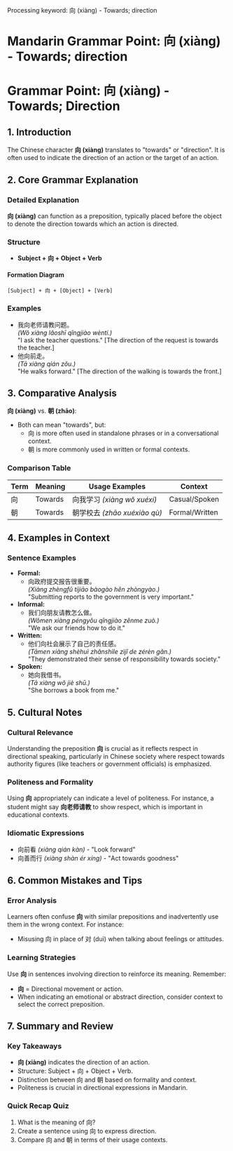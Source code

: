 Processing keyword: 向 (xiàng) - Towards; direction
# Mandarin Grammar Point: 向 (xiàng) - Towards; direction
# Grammar Point: 向 (xiàng) - Towards; Direction
## 1. Introduction
The Chinese character **向 (xiàng)** translates to "towards" or "direction". It is often used to indicate the direction of an action or the target of an action.
## 2. Core Grammar Explanation
### Detailed Explanation
**向 (xiàng)** can function as a preposition, typically placed before the object to denote the direction towards which an action is directed.
### Structure
- **Subject + 向 + Object + Verb**
  
#### Formation Diagram
```
[Subject] + 向 + [Object] + [Verb]
```
### Examples
- 我向老师请教问题。  
  *(Wǒ xiàng lǎoshī qǐngjiào wèntí.)*  
  "I ask the teacher questions." [The direction of the request is towards the teacher.]
- 他向前走。  
  *(Tā xiàng qián zǒu.)*  
  "He walks forward." [The direction of the walking is towards the front.]
## 3. Comparative Analysis
**向 (xiàng)** vs. **朝 (zhāo)**:
- Both can mean "towards", but:
  - 向 is more often used in standalone phrases or in a conversational context.
  - 朝 is more commonly used in written or formal contexts.
### Comparison Table
| Term  | Meaning    | Usage Examples                     | Context        |
|-------|------------|-----------------------------------|----------------|
| 向   | Towards    | 向我学习 *(xiàng wǒ xuéxí)*       | Casual/Spoken  |
| 朝   | Towards    | 朝学校去 *(zhāo xuéxiào qù)*      | Formal/Written |
## 4. Examples in Context
### Sentence Examples
- **Formal:** 
  - 向政府提交报告很重要。  
    *(Xiàng zhèngfǔ tíjiāo bàogào hěn zhòngyào.)*  
    "Submitting reports to the government is very important."
- **Informal:** 
  - 我们向朋友请教怎么做。  
    *(Wǒmen xiàng péngyǒu qǐngjiào zěnme zuò.)*  
    "We ask our friends how to do it."
- **Written:** 
  - 他们向社会展示了自己的责任感。  
    *(Tāmen xiàng shèhuì zhǎnshìle zìjǐ de zérèn gǎn.)*  
    "They demonstrated their sense of responsibility towards society."
- **Spoken:** 
  - 她向我借书。  
    *(Tā xiàng wǒ jiè shū.)*  
    "She borrows a book from me."
## 5. Cultural Notes
### Cultural Relevance
Understanding the preposition **向** is crucial as it reflects respect in directional speaking, particularly in Chinese society where respect towards authority figures (like teachers or government officials) is emphasized.
### Politeness and Formality
Using **向** appropriately can indicate a level of politeness. For instance, a student might say **向老师请教** to show respect, which is important in educational contexts.
### Idiomatic Expressions
- 向前看 *(xiàng qián kàn)* - "Look forward"  
- 向善而行 *(xiàng shàn ér xíng)* - "Act towards goodness"
## 6. Common Mistakes and Tips
### Error Analysis
Learners often confuse **向** with similar prepositions and inadvertently use them in the wrong context. For instance:
- Misusing 向 in place of 对 (duì) when talking about feelings or attitudes.
### Learning Strategies
Use **向** in sentences involving direction to reinforce its meaning. Remember:
- **向** = Directional movement or action.
- When indicating an emotional or abstract direction, consider context to select the correct preposition.
## 7. Summary and Review
### Key Takeaways
- **向 (xiàng)** indicates the direction of an action.
- Structure: Subject + 向 + Object + Verb.
- Distinction between 向 and 朝 based on formality and context.
- Politeness is crucial in directional expressions in Mandarin.
### Quick Recap Quiz
1. What is the meaning of 向?  
2. Create a sentence using 向 to express direction.  
3. Compare 向 and 朝 in terms of their usage contexts.
